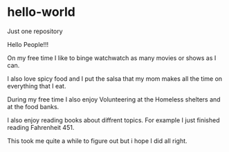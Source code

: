 # hello-world
Just one repository

 Hello People!!!
 
 On my free time I like to binge watchwatch as many movies or shows as I can. 

 I also love spicy food and I put the salsa that my mom makes all the time on everything that I eat.

During my free time I also enjoy Volunteering at the Homeless shelters and at the food banks. 

I also enjoy reading books about diffrent topics. For example I just finished reading Fahrenheit 451.
      
This took me quite a while to figure out but i hope I did all right. 
